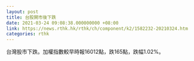 ```yaml
---
layout: post
title: 台股開市後下跌
date: 2021-03-24 09:08:38.000000000 +08:00
link: https://news.rthk.hk/rthk/ch/component/k2/1582232-20210324.htm
categories: rthk
---
```


台灣股市下跌。加權指數較早時報16012點，跌165點，跌幅1.02%。
